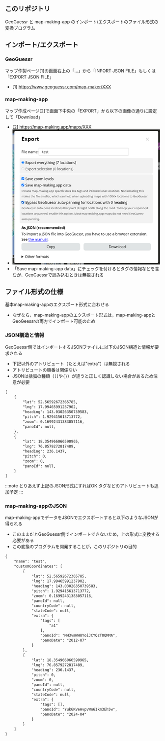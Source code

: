 ## このリポジトリ
GeoGuessr と map-making-app のインポート/エクスポートのファイル形式の変換プログラム

## インポート/エクスポート
### GeoGuessr
マップ作製ページ[1]の画面右上の「...」から「INPORT JSON FILE」もしくは「EXPORT JSON FILE」
- [1] https://www.geoguessr.com/map-maker/XXX
### map-making-app
マップ作成ページ[2]で画面下中央の「EXPORT」から以下の画像の通りに設定して「Download」
- [2] https://map-making.app/maps/XXX
- ![download setting](./image/screenshot1.png "ダウンロードの設定")
- 「Save map-making-app data」にチェックを付けるとタグの情報などを含むが，GeoGuessrで読み込むときは無視される

## ファイル形式の仕様
基本map-making-appのエクスポート形式に合わせる
- なぜなら，map-making-appのエクスポート形式は，map-making-appとGeoGeessrの両方でインポート可能のため

### JSON構造と情報
GeoGuessr側ではインポートするJSONファイルに以下のJSON構造と情報が要求される
- 下記以外のアトリビュート（たとえば"extra"）は無視される
- アトリビュートの順番は関係ない
- JSONは括弧の種類（`[]`や`{}`）が違うと正しく認識しない場合があるため注意が必要
```
[
    {
        "lat": 52.56592672365785,
        "lng": 17.99465991237902,
        "heading": 143.03026350739583,
        "pitch": 1.929415613713772,
        "zoom": 0.16992431383057116,
        "panoId": null,
    },
    {
        "lat": 18.354966066590965,
        "lng": 76.8579272817489,
        "heading": 236.1437,
        "pitch": 0,
        "zoom": 0,
        "panoId": null,
    }
]
```

:::note
とりあえず上記のJSON形式にすればOK
タグなどのアトリビュートも追加予定
:::


### map-making-appのJSON
map-making-appでデータをJSONでエクスポートすると以下のようなJSONが得られる
- このままだとGeoGuessr側でインポートできないため，上の形式に変換する必要がある
- この変換のプログラムを開発することが，このリポジトリの目的

```
{
    "name": "test",
    "customCoordinates": [
        {
            "lat": 52.56592672365785,
            "lng": 17.99465991237902,
            "heading": 143.03026350739583,
            "pitch": 1.929415613713772,
            "zoom": 0.16992431383057116,
            "panoId": null,
            "countryCode": null,
            "stateCode": null,
            "extra": {
                "tags": [
                    "a1"
                ],
                "panoId": "MH3vmWH8YoiJCYQzTOQMMA",
                "panoDate": "2012-07"
            }
        },
        {
            "lat": 18.354966066590965,
            "lng": 76.8579272817489,
            "heading": 236.1437,
            "pitch": 0,
            "zoom": 0,
            "panoId": null,
            "countryCode": null,
            "stateCode": null,
            "extra": {
                "tags": [],
                "panoId": "YukGKVeHvpvWn6Ikm3Eh5w",
                "panoDate": "2024-04"
            }
        }
    ]
}
```



